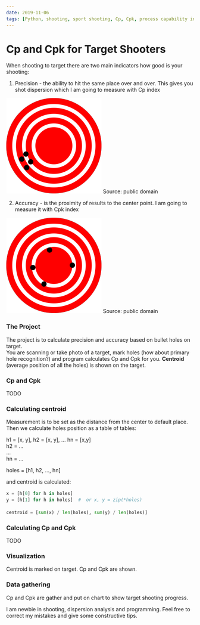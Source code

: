 ```yaml
---
date: 2019-11-06
tags: [Python, shooting, sport shooting, Cp, Cpk, process capability index, precision, accuracy, measuring]
---
```


# Cp and Cpk for Target Shooters

When shooting to target there are two main indicators how good is your shooting:

1. Precision - the ability to hit the same place over and over. This gives you shot dispersion which I am going to measure with	 Cp index

![high precision](./img/highprecision.png)
Source: public domain

2. Accuracy - is the proximity of results to the center point. I am going to measure it with Cpk index

![high accuracy](./img/highaccuracy.png)
Source: public domain

### The Project

The project is to calculate precision and accuracy based on bullet holes on target.  
You are scanning or take photo of a target, mark holes (how about primary hole recognition?) and program calculates Cp and Cpk for you. **Centroid** (average position of all the holes) is shown on the target.

### Cp and Cpk

TODO

### Calculating centroid

Measurement is to be set as the distance from the center to default place.  
Then we calculate holes position as a table of tables: 

h1 = [x, y], h2 = [x, y], ... hn = [x,y]  
h2 = ...  
...    
hn = ...  

holes = [h1, h2, ..., hn]

and centroid is calculated:

```python
x = [h[0] for h in holes]
y = [h[1] for h in holes]  #  or x, y = zip(*holes)

centroid = [sum(x) / len(holes), sum(y) / len(holes)]
```

### Calculating Cp and Cpk

TODO

### Visualization

Centroid is marked on target. Cp and Cpk are shown.

### Data gathering

Cp and Cpk are gather and put on chart to show target shooting progress. 

I am newbie in shooting, dispersion analysis and programming. Feel free to correct my mistakes and give some constructive tips.

